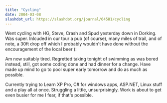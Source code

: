 ```yaml
---
title: "Cycling"
date: 2004-03-08
slashdot_url: https://slashdot.org/journal/64581/cycling
---
```


<p>Went cycling with HG, Steve, Crash and Spud yesterday down in Dorking. Was super. Inlcuded in our tour a pub (of course), many miles of trail, and of note, a 30ft drop off which I probably wouldn't have done without the encouragement of the local beer (:</p>
<p>Am now suitably tired. Regretted taking tonight of swimming as was bored instead, still, got some coding done and had dinner for a change. Have made up mind to go to pool super early tomorrow and do as much as possible.</p>
<p>Currently trying to Learn XP Pro, C# for windows apps, ASP.NET, Linux stuff and a play all at once. Struggling a little, unsurprisingly. Work is about to get even busier for me I fear, if that's possible.</p>


